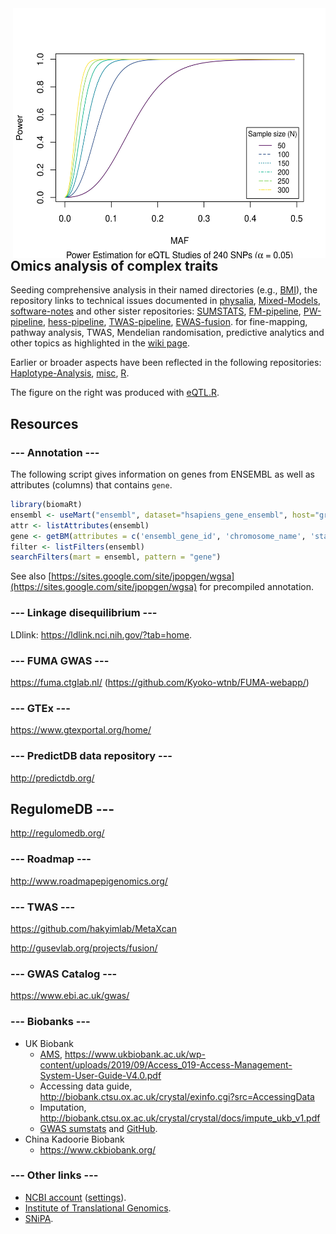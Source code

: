 <img src="eQTL/eQTL.png" height="400" width="500" align="right">

## Omics analysis of complex traits

Seeding comprehensive analysis in their named directories (e.g., [BMI](BMI)), the repository links to technical issues documented in [physalia](https://github.com/jinghuazhao/physalia), [Mixed-Models](https://github.com/jinghuazhao/Mixed-Models), [software-notes](https://github.com/jinghuazhao/software-notes) and other sister repositories: 
[SUMSTATS](https://github.com/jinghuazhao/SUMSTATS),
[FM-pipeline](https://github.com/jinghuazhao/FM-pipeline),
[PW-pipeline](https://github.com/jinghuazhao/PW-pipeline),
[hess-pipeline](https://github.com/jinghuazhao/hess-pipeline),
[TWAS-pipeline](https://github.com/jinghuazhao/TWAS-pipeline),
[EWAS-fusion](https://github.com/jinghuazhao/EWAS-fusion).
for fine-mapping, pathway analysis, TWAS, Mendelian randomisation, predictive analytics and other topics as highlighted in the [wiki page](https://github.com/jinghuazhao/Omics-analysis/wiki).

Earlier or broader aspects have been reflected in the following repositories: [Haplotype-Analysis](https://github.com/jinghuazhao/Haplotype-Analysis), [misc](https://github.com/jinghuazhao/misc), [R](https://github.com/jinghuazhao/R).

The figure on the right was produced with [eQTL.R](eQTL/eQTL.R).

## Resources

### --- Annotation ---

The following script gives information on genes from ENSEMBL as well as attributes (columns) that contains `gene`.
```r
library(biomaRt)
ensembl <- useMart("ensembl", dataset="hsapiens_gene_ensembl", host="grch37.ensembl.org", path="/biomart/martservice")
attr <- listAttributes(ensembl)
gene <- getBM(attributes = c('ensembl_gene_id', 'chromosome_name', 'start_position', 'end_position', 'description', 'hgnc_symbol'), mart = ensembl)
filter <- listFilters(ensembl)
searchFilters(mart = ensembl, pattern = "gene")
```
See also [https://sites.google.com/site/jpopgen/wgsa](https://sites.google.com/site/jpopgen/wgsa) for precompiled annotation.

### --- Linkage disequilibrium ---

LDlink: https://ldlink.nci.nih.gov/?tab=home.

### --- FUMA GWAS ---

https://fuma.ctglab.nl/ (https://github.com/Kyoko-wtnb/FUMA-webapp/)

### --- GTEx ---

https://www.gtexportal.org/home/

### --- PredictDB data repository ---

http://predictdb.org/

## RegulomeDB ---

http://regulomedb.org/

### --- Roadmap ---

http://www.roadmapepigenomics.org/

### --- TWAS ---

https://github.com/hakyimlab/MetaXcan

http://gusevlab.org/projects/fusion/

### --- GWAS Catalog ---

https://www.ebi.ac.uk/gwas/

### --- Biobanks ---

* UK Biobank
  * [AMS](http://amsportal.ukbiobank.ac.uk/), https://www.ukbiobank.ac.uk/wp-content/uploads/2019/09/Access_019-Access-Management-System-User-Guide-V4.0.pdf
  * Accessing data guide, http://biobank.ctsu.ox.ac.uk/crystal/exinfo.cgi?src=AccessingData
  * Imputation, http://biobank.ctsu.ox.ac.uk/crystal/crystal/docs/impute_ukb_v1.pdf
  * [GWAS sumstats](http://www.nealelab.is/blog/2019/9/16/biomarkers-gwas-results) and [GitHub](https://github.com/Nealelab/UK_Biobank_GWAS).
* China Kadoorie Biobank
  * https://www.ckbiobank.org/

### --- Other links ---

* [NCBI account](https://www.ncbi.nlm.nih.gov/myncbi/) ([settings](https://www.ncbi.nlm.nih.gov/account/settings/)).
* [Institute of Translational Genomics](https://github.com/hmgu-itg).
* [SNiPA](https://snipa.helmholtz-muenchen.de/snipa3/).
